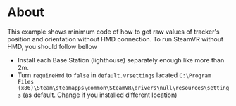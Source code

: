# About

This example shows minimum code of how to get raw values of tracker's position and orientation without HMD connection.
To run SteamVR without HMD, you should follow bellow

* Install each Base Station (lighthouse) separately enough like more than 2m.
* Turn `requireHmd` to `false` in `default.vrsettings` lacated `C:\Program Files (x86)\Steam\steamapps\common\SteamVR\drivers\null\resources\settings` (as default. Change if you installed different location)
